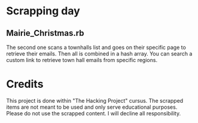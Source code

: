 # Scrapping day

## Mairie_Christmas.rb
The second one scans a townhalls list and goes on their specific page to retrieve their emails.
Then all is combined in a hash array.
You can search a custom link to retrieve town hall emails from specific regions.

# Credits

This project is done within "The Hacking Project" cursus.
The scrapped items are not meant to be used and only serve educational purposes.
Please do not use the scrapped content. I will decline all responsibility.